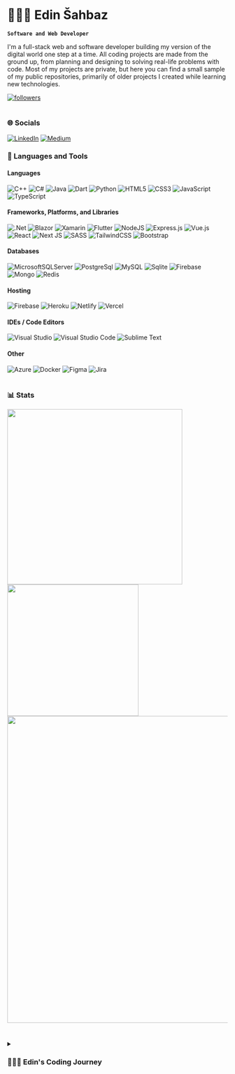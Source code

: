   # 👨🏻‍💻 Edin Šahbaz

**`Software and Web Developer`**

I'm a full-stack web and software developer building my version of the digital world one step at a time. All coding projects are made from the ground up, from planning and designing to solving real-life problems with code. Most of my projects are private, but here you can find a small sample of my public repositories, primarily of older projects I created while learning new technologies.

   <p align="left">
      <a href="https://github.com/edinSahbaz?tab=followers">
         <img alt="followers" title="Follow me on Github" src="https://custom-icon-badges.demolab.com/github/followers/edinSahbaz?color=236ad3&labelColor=1155ba&style=for-the-badge&logo=person-add&label=Follow&logoColor=white"/></a>
   </p>

#

### 🌐 Socials


[![LinkedIn](https://img.shields.io/badge/LinkedIn-0077B5?style=for-the-badge&logo=linkedin&logoColor=white)](https://www.linkedin.com/in/edinsahbaz/) 
[![Medium](https://img.shields.io/badge/Medium-12100E?style=for-the-badge&logo=medium&logoColor=white)](https://medium.com/@edin.sahbaz) 

### 🧰 Languages and Tools

#### Languages

![C++](https://img.shields.io/badge/C%2B%2B-00599C?style=for-the-badge&logo=c%2B%2B&logoColor=white)
![C#](https://img.shields.io/badge/c%23-%23239120.svg?style=for-the-badge&logo=c-sharp&logoColor=white)
![Java](https://img.shields.io/badge/Java-ED8B00?style=for-the-badge&logo=java&logoColor=white)
![Dart](https://img.shields.io/badge/Dart-0175C2?style=for-the-badge&logo=dart&logoColor=white)
![Python](https://img.shields.io/badge/python-3670A0?style=for-the-badge&logo=python&logoColor=ffdd54)
![HTML5](https://img.shields.io/badge/html5-%23E34F26.svg?style=for-the-badge&logo=html5&logoColor=white)
![CSS3](https://img.shields.io/badge/css3-%231572B6.svg?style=for-the-badge&logo=css3&logoColor=white)
![JavaScript](https://img.shields.io/badge/javascript-%23323330.svg?style=for-the-badge&logo=javascript&logoColor=%23F7DF1E)
![TypeScript](https://img.shields.io/badge/typescript-%23007ACC.svg?style=for-the-badge&logo=typescript&logoColor=white)

#### Frameworks, Platforms, and Libraries

![.Net](https://img.shields.io/badge/.NET-5C2D91?style=for-the-badge&logo=.net&logoColor=white)
![Blazor](https://img.shields.io/badge/blazor-%235C2D91.svg?style=for-the-badge&logo=blazor&logoColor=white)
![Xamarin](https://img.shields.io/badge/Xamarin-3199DC?style=for-the-badge&logo=xamarin&logoColor=white)
![Flutter](https://img.shields.io/badge/Flutter-02569B?style=for-the-badge&logo=flutter&logoColor=white)
![NodeJS](https://img.shields.io/badge/node.js-6DA55F?style=for-the-badge&logo=node.js&logoColor=white)
![Express.js](https://img.shields.io/badge/express.js-%23404d59.svg?style=for-the-badge&logo=express&logoColor=%2361DAFB)
![Vue.js](https://img.shields.io/badge/vuejs-%2335495e.svg?style=for-the-badge&logo=vuedotjs&logoColor=%234FC08D)
![React](https://img.shields.io/badge/react-%2320232a.svg?style=for-the-badge&logo=react&logoColor=%2361DAFB)
![Next JS](https://img.shields.io/badge/Next-black?style=for-the-badge&logo=next.js&logoColor=white)
![SASS](https://img.shields.io/badge/SASS-hotpink.svg?style=for-the-badge&logo=SASS&logoColor=white)
![TailwindCSS](https://img.shields.io/badge/tailwindcss-%2338B2AC.svg?style=for-the-badge&logo=tailwind-css&logoColor=white)
![Bootstrap](https://img.shields.io/badge/bootstrap-%23563D7C.svg?style=for-the-badge&logo=bootstrap&logoColor=white)

#### Databases
![MicrosoftSQLServer](https://img.shields.io/badge/Microsoft%20SQL%20Sever-CC2927?style=for-the-badge&logo=microsoft%20sql%20server&logoColor=white)
![PostgreSql](https://img.shields.io/badge/PostgreSQL-316192?style=for-the-badge&logo=postgresql&logoColor=white)
![MySQL](https://img.shields.io/badge/mysql-%2300f.svg?style=for-the-badge&logo=mysql&logoColor=white)
![Sqlite](https://img.shields.io/badge/SQLite-07405E?style=for-the-badge&logo=sqlite&logoColor=white)
![Firebase](https://img.shields.io/badge/Firebase-039BE5?style=for-the-badge&logo=Firebase&logoColor=white)
![Mongo](https://img.shields.io/badge/MongoDB-4EA94B?style=for-the-badge&logo=mongodb&logoColor=white)
![Redis](https://img.shields.io/badge/redis-%23DD0031.svg?style=for-the-badge&logo=redis&logoColor=white)

#### Hosting
![Firebase](https://img.shields.io/badge/firebase-%23039BE5.svg?style=for-the-badge&logo=firebase)
![Heroku](https://img.shields.io/badge/heroku-%23430098.svg?style=for-the-badge&logo=heroku&logoColor=white)
![Netlify](https://img.shields.io/badge/netlify-%23000000.svg?style=for-the-badge&logo=netlify&logoColor=#00C7B7)
![Vercel](https://img.shields.io/badge/vercel-%23000000.svg?style=for-the-badge&logo=vercel&logoColor=white)

#### IDEs / Code Editors
![Visual Studio](https://img.shields.io/badge/Visual%20Studio-5C2D91.svg?style=for-the-badge&logo=visual-studio&logoColor=white)
![Visual Studio Code](https://img.shields.io/badge/Visual%20Studio%20Code-0078d7.svg?style=for-the-badge&logo=visual-studio-code&logoColor=white)
![Sublime Text](https://img.shields.io/badge/sublime_text-%23575757.svg?style=for-the-badge&logo=sublime-text&logoColor=important)

#### Other
![Azure](https://img.shields.io/badge/Microsoft_Azure-0089D6?style=for-the-badge&logo=microsoft-azure&logoColor=white)
![Docker](https://img.shields.io/badge/docker-%230db7ed.svg?style=for-the-badge&logo=docker&logoColor=white)
![Figma](https://img.shields.io/badge/Figma-F24E1E?style=for-the-badge&logo=figma&logoColor=white)
![Jira](https://img.shields.io/badge/jira-%230A0FFF.svg?style=for-the-badge&logo=jira&logoColor=white)

#

### 📊 Stats

<div>
  <img width="400" src="https://github-readme-stats-edinsahbaz.vercel.app/api?username=edinSahbaz&show_icons=true&theme=react&count_private=true&include_all_commits=true"/>
  <img width="300" src="https://github-readme-stats-edinsahbaz.vercel.app/api/top-langs/?username=edinSahbaz&layout=compact&theme=react&count_private=true?langs_count=10&hide=html,css,scss,vue"/>
  <img width="700" src="https://github-readme-streak-stats.herokuapp.com/?user=edinSahbaz&theme=react"/>
</div>

#

<details>
 <summary><h3>👨🏻‍💻 Edin's Coding Journey</h3></summary>
  I started my coding journey as a young and naive high school student with a love for mathematics and problem-solving and a passion for learning everything I could about this programming world - code, Unix, Linux, theory... Teaching myself C++ development with a dream to build my app soon got overshadowed by my desire to excel in C#. It was and still is the programming language closest to my heart, but my curiosity spread far from that. Soon I was faced with the challenges of web development, my first "job" as a programming tutor, where I started exploring Node.js and Vue. Being a language/technology agnostic gave me various skills with different tools, languages, and platforms, enabling me to work on various freelance projects. I also participated as a coding assignments creator for IT Challenge, in beginnings local but then the biggest IT competition in Bosnia and Herzegovina for high school students. After that, my programming life continued with vast amounts of learning to keep my knowledge up to date. Work on side projects and some freelance work further amplified that. I continued to explore new languages and technologies such as Python, Java, Blazor, React.js, Next.js, and Xamarin.Forms and adopt the newest ones, such as .NET MAUI. I developed a strong interest in architecture, particularly in Clean Architecture. It has captivated me with its focus on separating concerns, enhancing maintainability, and
promoting scalable code organization. Exploring Clean Architecture has been an exciting journey, and I look forward to delving deeper into its principles and applications.
